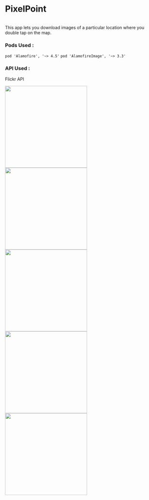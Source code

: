 # PixelPoint 
<br>
This app lets you download images of a particular location where you double tap on the map.<br>

### Pods Used :
```pod 'Alamofire', '~> 4.5'```
```pod 'AlamofireImage', '~> 3.3'```
<br>
### API Used : 
Flickr API




<img src="Screenshots/1.PNG" width="270"/> <img src="Screenshots/5.PNG" width="270"/> <img src="Screenshots/2.PNG" width="270"/>
<img src="Screenshots/3.jpg" width="270"/> <img src="Screenshots/4.PNG" width="270"/>
